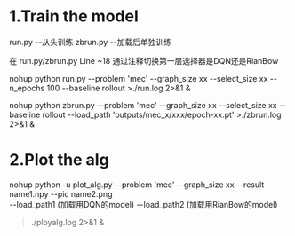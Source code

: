 # 1.Train the model
run.py --从头训练
zbrun.py --加载后单独训练 

在 run.py/zbrun.py Line ~18 通过注释切换第一层选择器是DQN还是RianBow

nohup python run.py --problem 'mec' --graph_size xx --select_size xx --n_epochs 100 --baseline rollout >./run.log 2>&1 &

nohup python zbrun.py --problem 'mec' --graph_size xx --select_size xx --baseline rollout --load_path 'outputs/mec_x/xxx/epoch-xx.pt' >./zbrun.log 2>&1 &

# 2.Plot the alg

nohup python -u plot_alg.py --problem 'mec' --graph_size xx --result name1.npy --pic name2.png  
--load_path1 (加载用DQN的model)
--load_path2 (加载用RianBow的model)
>./ployalg.log     2>&1 &
